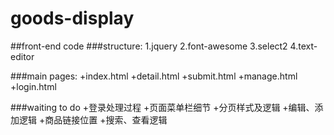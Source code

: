 # goods-display

##front-end code
###structure:
	1.jquery
	2.font-awesome
	3.select2
	4.text-editor

###main pages:
	+index.html
	+detail.html
	+submit.html
	+manage.html
	+login.html

###waiting to do
	+登录处理过程
	+页面菜单栏细节
	+分页样式及逻辑
	+编辑、添加逻辑
	+商品链接位置
	+搜索、查看逻辑
		
